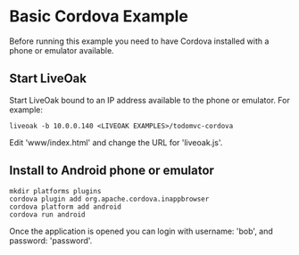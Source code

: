 Basic Cordova Example
=====================

Before running this example you need to have Cordova installed with a phone or emulator available.

Start LiveOak
----------------------------

Start LiveOak bound to an IP address available to the phone or emulator. For example:

    liveoak -b 10.0.0.140 <LIVEOAK EXAMPLES>/todomvc-cordova

Edit 'www/index.html' and change the URL for 'liveoak.js'.


Install to Android phone or emulator
------------------------------------

    mkdir platforms plugins
    cordova plugin add org.apache.cordova.inappbrowser
    cordova platform add android
    cordova run android


Once the application is opened you can login with username: 'bob', and password: 'password'.
